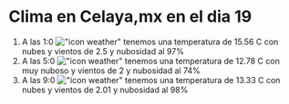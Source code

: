 # Clima en Celaya,mx en el dia 19

1. A las 1:0 !["icon weather"](http://openweathermap.org/img/w/04n.png) tenemos una temperatura de 15.56 C con nubes y  vientos de 2.5 y nubosidad al 97%
1. A las 5:0 !["icon weather"](http://openweathermap.org/img/w/04n.png) tenemos una temperatura de 12.78 C con muy nuboso y  vientos de 2 y nubosidad al 74%
1. A las 9:0 !["icon weather"](http://openweathermap.org/img/w/04d.png) tenemos una temperatura de 13.33 C con nubes y  vientos de 2.01 y nubosidad al 98%
